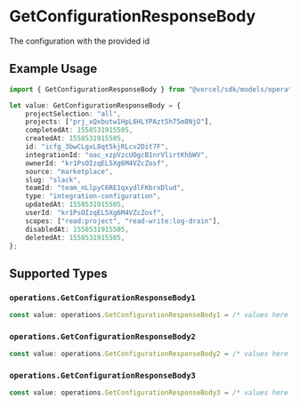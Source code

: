 # GetConfigurationResponseBody

The configuration with the provided id

## Example Usage

```typescript
import { GetConfigurationResponseBody } from "@vercel/sdk/models/operations";

let value: GetConfigurationResponseBody = {
    projectSelection: "all",
    projects: ["prj_xQxbutw1HpL6HLYPAzt5h75m8NjO"],
    completedAt: 1558531915505,
    createdAt: 1558531915505,
    id: "icfg_3bwCLgxL8qt5kjRLcv2Dit7F",
    integrationId: "oac_xzpVzcUOgcB1nrVlirtKhbWV",
    ownerId: "kr1PsOIzqEL5Xg6M4VZcZosf",
    source: "marketplace",
    slug: "slack",
    teamId: "team_nLlpyC6RE1qxydlFKbrxDlud",
    type: "integration-configuration",
    updatedAt: 1558531915505,
    userId: "kr1PsOIzqEL5Xg6M4VZcZosf",
    scopes: ["read:project", "read-write:log-drain"],
    disabledAt: 1558531915505,
    deletedAt: 1558531915505,
};
```

## Supported Types

### `operations.GetConfigurationResponseBody1`

```typescript
const value: operations.GetConfigurationResponseBody1 = /* values here */
```

### `operations.GetConfigurationResponseBody2`

```typescript
const value: operations.GetConfigurationResponseBody2 = /* values here */
```

### `operations.GetConfigurationResponseBody3`

```typescript
const value: operations.GetConfigurationResponseBody3 = /* values here */
```

